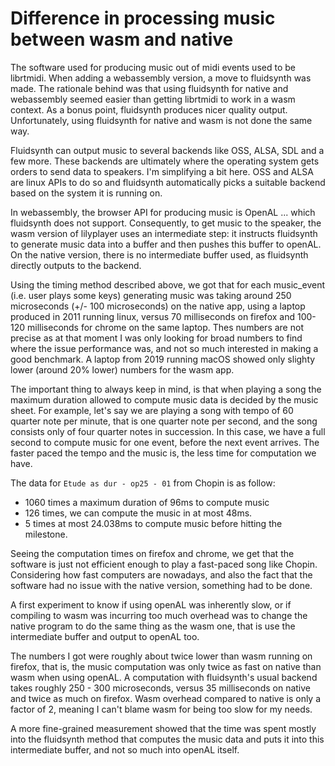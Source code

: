 # Difference in processing music between wasm and native


The software used for producing music out of midi events used to be librtmidi. When adding a webassembly
version, a move to fluidsynth was made. The rationale behind was that using fluidsynth for native and
webassembly seemed easier than getting librtmidi to work in a wasm context. As a bonus point, fluidsynth
produces nicer quality output.  Unfortunately, using fluidsynth for native and wasm is not done the same way.

Fluidsynth can output music to several backends like OSS, ALSA, SDL and a few more. These backends are
ultimately where the operating system gets orders to send data to speakers. I'm simplifying a bit here. OSS
and ALSA are linux APIs to do so and fluidsynth automatically picks a suitable backend based on the system it
is running on.

In webassembly, the browser API for producing music is OpenAL ... which fluidsynth does not support.
Consequently, to get music to the speaker, the wasm version of lilyplayer uses an intermediate step: it
instructs fluidsynth to generate music data into a buffer and then pushes this buffer to openAL. On the native
version, there is no intermediate buffer used, as fluidsynth directly outputs to the backend.

Using the timing method described above, we got that for each music_event (i.e. user plays some keys)
generating music was taking around 250 microseconds (+/- 100 microseconds) on the native app, using a laptop
produced in 2011 running linux, versus 70 milliseconds on firefox and 100-120 milliseconds for chrome on the
same laptop.  Thes numbers are not precise as at that moment I was only looking for broad numbers to find
where the issue performance was, and not so much interested in making a good benchmark. A laptop from 2019
running macOS showed only slighty lower (around 20% lower) numbers for the wasm app.

The important thing to always keep in mind, is that when playing a song the maximum duration allowed to compute
music data is decided by the music sheet. For example, let's say we are playing a song with tempo of 60 quarter
note per minute, that is one quarter note per second, and the song consists only of four quarter notes in
succession. In this case, we have a full second to compute music for one event, before the next event arrives.
The faster paced the tempo and the music is, the less time for computation we have.

The data for `Etude as dur - op25 - 01` from Chopin is as follow:
- 1060 times a maximum duration of 96ms to compute music
- 126 times, we can compute the music in at most 48ms.
- 5 times at most 24.038ms to compute music before hitting the milestone.

Seeing the computation times on firefox and chrome, we get that the software is just not efficient enough to
play a fast-paced song like Chopin. Considering how fast computers are nowadays, and also the fact that the
software had no issue with the native version, something had to be done.

A first experiment to know if using openAL was inherently slow, or if compiling to wasm was incurring too much
overhead was to change the native program to do the same thing as the wasm one, that is use the intermediate
buffer and output to openAL too.

The numbers I got were roughly about twice lower than wasm running on firefox, that is, the music computation
was only twice as fast on native than wasm when using openAL. A computation with fluidsynth's usual backend
takes roughly 250 - 300 microseconds, versus 35 milliseconds on native and twice as much on firefox. Wasm
overhead compared to native is only a factor of 2, meaning I can't blame wasm for being too slow for my needs.

A more fine-grained measurement showed that the time was spent mostly into the fluidsynth method that computes
the music data and puts it into this intermediate buffer, and not so much into openAL itself.
